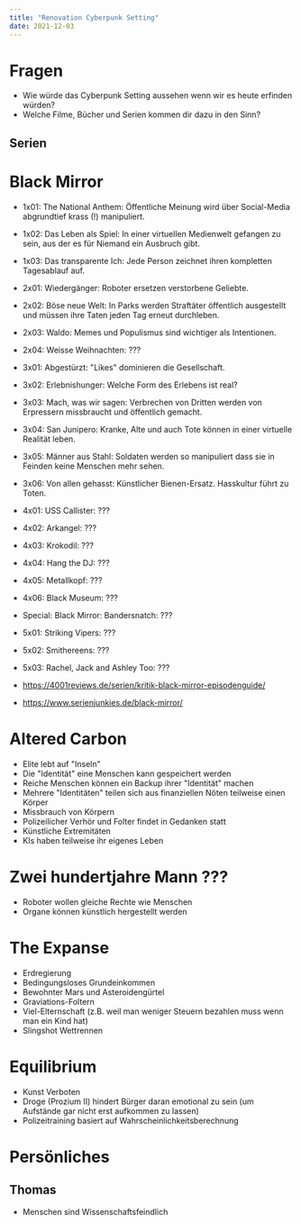 ```yaml
---
title: "Renovation Cyberpunk Setting"
date: 2021-12-03
---
```


# Fragen

- Wie würde das Cyberpunk Setting aussehen wenn wir es heute erfinden würden?
- Welche Filme, Bücher und Serien kommen dir dazu in den Sinn?

## Serien

# Black Mirror

- 1x01: The National Anthem: Öffentliche Meinung wird über Social-Media abgrundtief krass (!) manipuliert.
- 1x02: Das Leben als Spiel: In einer virtuellen Medienwelt gefangen zu sein, aus der es für Niemand ein Ausbruch gibt.
- 1x03: Das transparente Ich: Jede Person zeichnet ihren kompletten Tagesablauf auf.
- 2x01: Wiedergänger: Roboter ersetzen verstorbene Geliebte.
- 2x02: Böse neue Welt: In Parks werden Straftäter öffentlich ausgestellt und müssen ihre Taten jeden Tag erneut durchleben.
- 2x03: Waldo: Memes und Populismus sind wichtiger als Intentionen.
- 2x04: Weisse Weihnachten: ???
- 3x01: Abgestürzt: "Likes" dominieren die Gesellschaft.
- 3x02: Erlebnishunger: Welche Form des Erlebens ist real?
- 3x03: Mach, was wir sagen: Verbrechen von Dritten werden von Erpressern missbraucht und öffentlich gemacht.
- 3x04: San Junipero: Kranke, Alte und auch Tote können in einer virtuelle Realität leben.
- 3x05: Männer aus Stahl: Soldaten werden so manipuliert dass sie in Feinden keine Menschen mehr sehen.
- 3x06: Von allen gehasst: Künstlicher Bienen-Ersatz. Hasskultur führt zu Toten.
- 4x01: USS Callister: ???
- 4x02: Arkangel: ???
- 4x03: Krokodil: ???
- 4x04: Hang the DJ: ???
- 4x05: Metallkopf: ???
- 4x06: Black Museum: ???
- Special: Black Mirror: Bandersnatch: ???
- 5x01: Striking Vipers: ???
- 5x02: Smithereens: ???
- 5x03: Rachel, Jack and Ashley Too: ???

- https://4001reviews.de/serien/kritik-black-mirror-episodenguide/
- https://www.serienjunkies.de/black-mirror/

# Altered Carbon

- Elite lebt auf "Inseln"
- Die "Identität" eine Menschen kann gespeichert werden
- Reiche Menschen können ein Backup ihrer "Identität" machen
- Mehrere "Identitäten" teilen sich aus finanziellen Nöten teilweise einen Körper
- Missbrauch von Körpern
- Polizeilicher Verhör und Folter findet in Gedanken statt
- Künstliche Extremitäten
- KIs haben teilweise ihr eigenes Leben

# Zwei hundertjahre Mann ???

- Roboter wollen gleiche Rechte wie Menschen
- Organe können künstlich hergestellt werden

# The Expanse

- Erdregierung
- Bedingungsloses Grundeinkommen
- Bewohnter Mars und Asteroidengürtel
- Graviations-Foltern
- Viel-Elternschaft (z.B. weil man weniger Steuern bezahlen muss wenn man ein Kind hat)
- Slingshot Wettrennen

# Equilibrium

- Kunst Verboten
- Droge (Prozium II) hindert Bürger daran emotional zu sein (um Aufstände gar nicht erst aufkommen zu lassen)
- Polizeitraining basiert auf Wahrscheinlichkeitsberechnung

# Persönliches

## Thomas

- Menschen sind Wissenschaftsfeindlich
